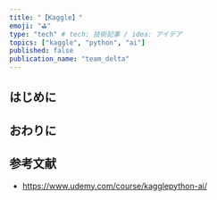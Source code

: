 ```yaml
---
title: "【Kaggle】"
emoji: "⛳"
type: "tech" # tech: 技術記事 / idea: アイデア
topics: ["kaggle", "python", "ai"]
published: false
publication_name: "team_delta"
---
```

## はじめに
## おわりに
## 参考文献
- https://www.udemy.com/course/kagglepython-ai/